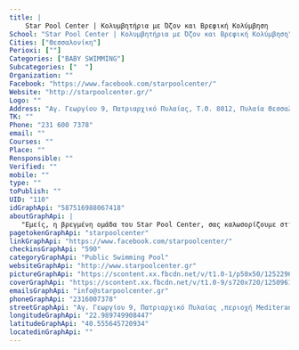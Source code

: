 ```yaml
---
title: |
    Star Pool Center | Κολυμβητήρια με Όζον και Βρεφική Κολύμβηση
School: "Star Pool Center | Κολυμβητήρια με Όζον και Βρεφική Κολύμβηση"
Cities: ["Θεσσαλονίκη"]
Perioxi: [""]
Categories: ["BABY SWIMMING"]
Subcategories: ["  "]
Organization: ""
Facebook: "https://www.facebook.com/starpoolcenter/"
Website: "http://starpoolcenter.gr/"
Logo: ""
Address: "Αγ. Γεωργίου 9, Πατριαρχικό Πυλαίας, Τ.Θ. 8012, Πυλαία Θεσσαλονίκη 570 01, Greece"
TK: ""
Phone: "231 600 7378"
email: ""
Courses: ""
Place: ""
Rensponsible: ""
Verified: ""
mobile: ""
type: ""
toPublish: ""
UID: "110"
idGraphApi: "587516988067418"
aboutGraphApi: | 
   "Εμείς, η βρεγμένη ομάδα του Star Pool Center, σας καλωσορίζουμε στις θερμότερες και καθαρότερες με όζον πισίνες στην Θεσσαλονίκη !"
pagetokenGraphApi: "starpoolcenter"
linkGraphApi: "https://www.facebook.com/starpoolcenter/"
checkinsGraphApi: "590"
categoryGraphApi: "Public Swimming Pool"
websiteGraphApi: "http://www.starpoolcenter.gr"
pictureGraphApi: "https://scontent.xx.fbcdn.net/v/t1.0-1/p50x50/12522961_587523338066783_5211698459077029277_n.jpg?oh=d06e9464e08a6e20258329460c18d773&amp;oe=5B480A2A"
coverGraphApi: "https://scontent.xx.fbcdn.net/v/t1.0-9/s720x720/12509612_588224031330047_1371500928301485414_n.jpg?oh=72ac9f1d6c9d04fcb6df960d45e42677&amp;oe=5B3B2506"
emailsGraphApi: "info@starpoolcenter.gr"
phoneGraphApi: "2316007378"
streetGraphApi: "Αγ. Γεωργίου 9, Πατριαρχικό Πυλαίας ,περιοχή Mediteranean Cosmos"
longitudeGraphApi: "22.989749908447"
latitudeGraphApi: "40.555645720934"
locatedinGraphApi: ""
---
```




